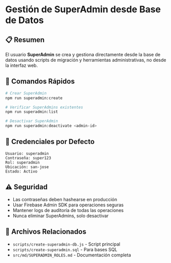 # Gestión de SuperAdmin desde Base de Datos

## 📋 Resumen

El usuario **SuperAdmin** se crea y gestiona directamente desde la base de datos usando scripts de migración y herramientas administrativas, no desde la interfaz web.

## 🚀 Comandos Rápidos

```bash
# Crear SuperAdmin
npm run superadmin:create

# Verificar SuperAdmins existentes  
npm run superadmin:list

# Desactivar SuperAdmin
npm run superadmin:deactivate <admin-id>
```

## 🔐 Credenciales por Defecto

```
Usuario: superadmin
Contraseña: super123
Rol: superadmin  
Ubicación: san-jose
Estado: Activo
```

## ⚠️ Seguridad

- Las contraseñas deben hashearse en producción
- Usar Firebase Admin SDK para operaciones seguras
- Mantener logs de auditoría de todas las operaciones
- Nunca eliminar SuperAdmins, solo desactivar

## 📁 Archivos Relacionados

- `scripts/create-superadmin-db.js` - Script principal
- `scripts/create-superadmin.sql` - Para bases SQL
- `src/md/SUPERADMIN_ROLES.md` - Documentación completa
